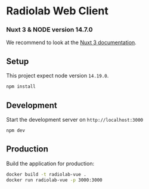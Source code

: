 # Radiolab Web Client
### Nuxt 3 & NODE version 14.7.0 

We recommend to look at the [Nuxt 3 documentation](https://v3.nuxtjs.org).

## Setup

This project expect node version `14.19.0`.

```bash
npm install
```

## Development

Start the development server on `http://localhost:3000`

```bash
npm dev
```

## Production

Build the application for production:

```bash
docker build -t radiolab-vue .
docker run radiolab-vue -p 3000:3000
```
